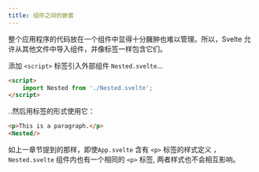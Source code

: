 ```yaml
---
title: 组件之间的嵌套
---
```


整个应用程序的代码放在一个组件中显得十分臃肿也难以管理。所以，Svelte 允许从其他文件中导入组件，并像标签一样包含它们。

添加 `<script>` 标签引入外部组件 `Nested.svelte`...

```html
<script>
	import Nested from './Nested.svelte';
</script>
```

..然后用标签的形式使用它：

```html
<p>This is a paragraph.</p>
<Nested/>
```

如上一章节提到的那样，即使`App.svelte` 含有 `<p>` 标签的样式定义 ，`Nested.svelte` 组件内也有一个相同的 `<p>` 标签,  两者样式也不会相互影响。